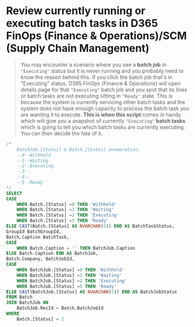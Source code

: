 # Review currently running or executing batch tasks in D365 FinOps (Finance & Operations)/SCM (Supply Chain Management)
> You may encounter a scenario where you see a **batch job** in <code>"Executing"</code> status but it is never running and you probably need to know the reason behind this. If you click the batch job that's in "Executing" status, D365 FinOps (Finance & Operations) will open details page for that <code>"Executing"</code> batch job and you spot that its lines or batch tasks are not executing sitting in <code>"Ready"</code> state. This is because the system is currently servicing other batch tasks and the system does not have enough capacity to process the batch task you are wanting it to execute. **This is when this script** comes in handy which will give you a snapshot of currently <code>"Executing"</code> **batch tasks** which is going to tell you which batch tasks are currently executing. You can then decide the fate of it.
``` sql
/*
	BatchJob.[Status] & Batch.[Status] enumeration:
	--0--Withhold
	--1--Waiting
	--2--Executing
	--3--
	--4--
	--5--Ready
*/
SELECT 
CASE
	WHEN Batch.[Status] =0 THEN 'Withhold'
	WHEN Batch.[Status] =1 THEN 'Waiting'
	WHEN Batch.[Status] =2 THEN 'Executing'
	WHEN Batch.[Status] =5 THEN 'Ready'
ELSE CAST(Batch.[Status] AS NVARCHAR(5)) END AS BatchTaskStatus,
GroupId BatchGroupId, 
Batch.Caption BatchTask,
CASE
	WHEN Batch.Caption = '' THEN BatchJob.Caption
ELSE Batch.Caption END AS BatchJob,
Batch.Company, BatchJobId,
CASE
	WHEN BatchJob.[Status] =0 THEN 'Withhold'
	WHEN BatchJob.[Status] =1 THEN 'Waiting'
	WHEN BatchJob.[Status] =2 THEN 'Executing'
	WHEN BatchJob.[Status] =5 THEN 'Ready'
ELSE CAST(BatchJob.[Status] AS NVARCHAR(5)) END AS BatchJobStatus	
FROM Batch
JOIN BatchJob ON
	BatchJob.RecId = Batch.BatchJobId
WHERE 
	Batch.[Status] = 2
```
